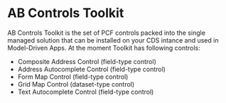 # AB Controls Toolkit
AB Controls Toolkit is the set of PCF controls packed into the single managed solution that can be installed on your CDS intance and used in Model-Driven Apps.
At the moment Toolkit has following controls:
* Composite Address Control (field-type control)
* Address Autocomplete Control (field-type control)
* Form Map Control (field-type control)
* Grid Map Control (dataset-type control)
* Text Autocomplete Control (field-type control)
